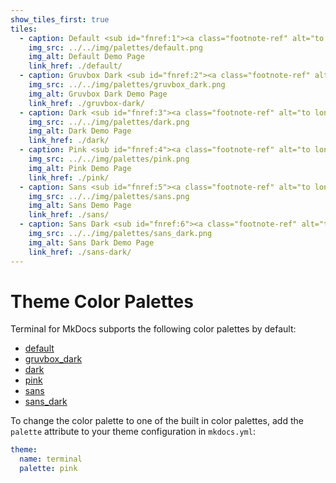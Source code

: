 ```yaml
---
show_tiles_first: true
tiles:
  - caption: Default <sub id="fnref:1"><a class="footnote-ref" alt="to long image description" href="#fn:1">1</a></sub>
    img_src: ../../img/palettes/default.png
    img_alt: Default Demo Page
    link_href: ./default/
  - caption: Gruvbox Dark <sub id="fnref:2"><a class="footnote-ref" alt="to long image description" href="#fn:2">2</a></sub>
    img_src: ../../img/palettes/gruvbox_dark.png
    img_alt: Gruvbox Dark Demo Page
    link_href: ./gruvbox-dark/
  - caption: Dark <sub id="fnref:3"><a class="footnote-ref" alt="to long image description" href="#fn:3">3</a></sub>
    img_src: ../../img/palettes/dark.png
    img_alt: Dark Demo Page
    link_href: ./dark/    
  - caption: Pink <sub id="fnref:4"><a class="footnote-ref" alt="to long image description" href="#fn:4">4</a></sub>
    img_src: ../../img/palettes/pink.png
    img_alt: Pink Demo Page
    link_href: ./pink/        
  - caption: Sans <sub id="fnref:5"><a class="footnote-ref" alt="to long image description" href="#fn:5">5</a></sub>
    img_src: ../../img/palettes/sans.png
    img_alt: Sans Demo Page
    link_href: ./sans/    
  - caption: Sans Dark <sub id="fnref:6"><a class="footnote-ref" alt="to long image description" href="#fn:6">6</a></sub>
    img_src: ../../img/palettes/sans_dark.png
    img_alt: Sans Dark Demo Page
    link_href: ./sans-dark/            
---
```

# Theme Color Palettes
Terminal for MkDocs subports the following color palettes by default:

  - [default](default.md)
  - [gruvbox_dark](gruvbox-dark.md)
  - [dark](dark.md)
  - [pink](pink.md)
  - [sans](sans.md)
  - [sans_dark](sans-dark.md)

To change the color palette to one of the built in color palettes, add the `palette` attribute to your theme configuration in `mkdocs.yml`:

```yaml
theme:
  name: terminal
  palette: pink
```

[^1]: demo site with a white background and light blue hyperlinks.
[^2]: demo site with a dark grey background, orange hyperlinks, and light yellow text.
[^3]: demo site with a black background, light blue hyperlinks, and white text.
[^4]: demo site with a white background and pink hyperlinks.
[^5]: demo site with a white background, light blue hyperlinks, and sans font.
[^6]: demo site with a black background, light blue hyperlinks, and white text in sans font.